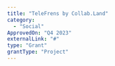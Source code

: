 ```yaml
---
title: "TeleFrens by Collab.Land"
category:
  - "Social"
ApprovedOn: "Q4 2023"
externalLink: "#"
type: "Grant"
grantType: "Project"
---
```

